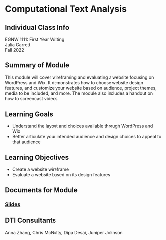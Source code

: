 # Computational Text Analysis

## Individual Class Info
EGNW 1111: First Year Writing
<br>
Julia Garrett
<br>
Fall 2022
<br>


## Summary of Module
This module will cover wireframing and evaluating a website focusing on WordPress and Wix. It demonstrates how to choose website design features, and customize your website based on audience, project themes, media to be included, and more. The module also includes a handout on how to screencast videos

## Learning Goals
- Understand the layout and choices available through WordPress and Wix
- Better articulate your intended audience and design choices to appeal to that audience


## Learning Objectives
- Create a website wireframe
- Evaluate a website based on its design features

## Documents for Module

### [Slides](https://github.com/NULabNortheastern/digitalassignmentshowcase/tree/master/website-building/fa22-garrett-engw1111-wordpress-wix)

## DTI Consultants
Anna Zhang, Chris McNulty, Dipa Desai, Juniper Johnson
